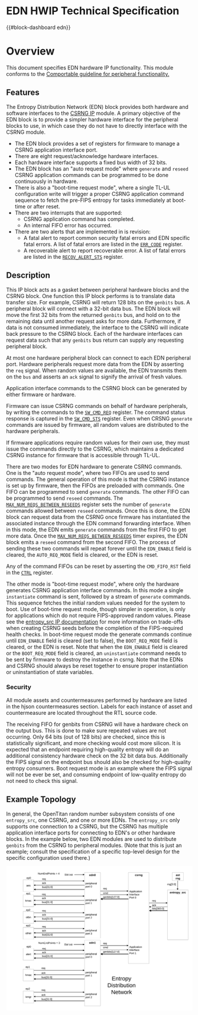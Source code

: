 # EDN HWIP Technical Specification

{{#block-dashboard edn}}

# Overview

This document specifies EDN hardware IP functionality.
This module conforms to the [Comportable guideline for peripheral functionality.](../../../doc/contributing/hw/comportability/README.md)

## Features

The Entropy Distribution Network (EDN) block provides both hardware and software interfaces to the [CSRNG IP](../csrng/README.md) module.
A primary objective of the EDN block is to provide a simpler hardware interface for the peripheral blocks to use, in which case they do not have to directly interface with the CSRNG module.
- The EDN block provides a set of registers for firmware to manage a CSRNG application interface port.
- There are eight request/acknowledge hardware interfaces.
- Each hardware interface supports a fixed bus width of 32 bits.
- The EDN block has an "auto request mode" where `generate` and `reseed` CSRNG application commands can be programmed to be done continuously in hardware.
- There is also a "boot-time request mode",  where a single TL-UL configuration write will trigger a proper CSRNG application command sequence to fetch the pre-FIPS entropy for tasks immediately at boot-time or after reset.
- There are two interrupts that are supported:
  - CSRNG application command has completed.
  - An internal FIFO error has occurred.
- There are two alerts that are implemented in is revision:
  - A fatal alert to report common security fatal errors and EDN specific fatal errors. A list of fatal errors are listed in the [`ERR_CODE`](data/edn.hjson#err_code) register.
  - A recoverable alert to report recoverable error. A list of fatal errors are listed in the [`RECOV_ALERT_STS`](data/edn.hjson#recov_alert_sts) register.

## Description

This IP block acts as a gasket between peripheral hardware blocks and the CSRNG block.
One function this IP block performs is to translate data transfer size.
For example, CSRNG will return 128 bits on the `genbits` bus.
A peripheral block will connect with a 32-bit data bus.
The EDN block will move the first 32 bits from the returned `genbits` bus, and hold on to the remaining data until another request asks for more data.
Furthermore, if data is not consumed immediately, the interface to the CSRNG will indicate back pressure to the CSRNG block.
Each of the hardware interfaces can request data such that any `genbits` bus return can supply any requesting peripheral block.

At most one hardware peripheral block can connect to each EDN peripheral port.
Hardware peripherals request more data from the EDN by asserting the `req` signal.
When random values are available, the EDN transmits them on the `bus` and asserts an `ack` signal to signify the arrival of fresh values.

Application interface commands to the CSRNG block can be generated by either firmware or hardware.

Firmware can issue CSRNG commands on behalf of hardware peripherals, by writing the commands to the [`SW_CMD_REQ`](data/edn.hjson#sw_cmd_req) register.
The command status response is captured in the [`SW_CMD_STS`](data/edn.hjson#sw_cmd_sts) register.
Even when CRSNG `generate` commands are issued by firmware, all random values are distributed to the hardware peripherals.

If firmware applications require random values for their *own* use, they must issue the commands directly to the CSRNG, which maintains a dedicated CSRNG instance for firmware that is accessible through TL-UL.

There are two modes for EDN hardware to generate CSRNG commands.
One is the "auto request mode", where two FIFOs are used to send commands.
The general operation of this mode is that the CSRNG instance is set up by firmware, then the FIFOs are preloaded with commands.
One FIFO can be programmed to send `generate` commands.
The other FIFO can be programmed to send `reseed` commands.
The [`MAX_NUM_REQS_BETWEEN_RESEEDS`](data/edn.hjson#max_num_reqs_between_reseeds) register sets the number of `generate` commands allowed between `reseed` commands.
Once this is done, the EDN block can request data from the CSRNG once firmware has instantiated the associated instance through the EDN command forwarding interface.
When in this mode, the EDN emits `generate` commands from the first FIFO to get more data.
Once the [`MAX_NUM_REQS_BETWEEN_RESEEDS`](data/edn.hjson#max_num_reqs_between_reseeds) timer expires, the EDN block emits a `reseed` command from the second FIFO.
The process of sending these two commands will repeat forever until the `EDN_ENABLE` field is cleared, the `AUTO_REQ_MODE` field is cleared, or the EDN is reset.

Any of the command FIFOs can be reset by asserting the `CMD_FIFO_RST` field in the [`CTRL`](data/edn.hjson#ctrl) register.

The other mode is "boot-time request mode", where only the hardware generates CSRNG application interface commands.
In this mode a single `instantiate` command is sent, followed by a stream of `generate` commands.
This sequence fetches the initial random values needed for the system to boot.
Use of boot-time request mode, though simpler in operation, is only for applications which do not require FIPS-approved random values.
Please see the [entropy_src IP documentation](../entropy_src/README.md) for more information on trade-offs when creating CSRNG seeds before the completion of the FIPS-required health checks.
In boot-time request mode the generate commands continue until `EDN_ENABLE` field is cleared (set to false), the `BOOT_REQ_MODE` field is cleared, or the EDN is reset.
Note that when the `EDN_ENABLE` field is cleared or the `BOOT_REQ_MODE` field is cleared, an `uninstantiate` command needs to be sent by firmware to destroy the instance in csrng.
Note that the EDNs and CSRNG should always be reset together to ensure proper instantiation or uninstantiation of state variables.

### Security

All module assets and countermeasures performed by hardware are listed in the hjson countermeasures section.
Labels for each instance of asset and countermeasure are located throughout the RTL source code.

The receiving FIFO for genbits from CSRNG will have a hardware check on the output bus.
This is done to make sure repeated values are not occurring.
Only 64 bits (out of 128 bits) are checked, since this is statistically significant, and more checking would cost more silicon.
It is expected that an endpoint requiring high-quality entropy will do an additional consistency hardware check on the 32 bit data bus.
Additionally the FIPS signal on the endpoint bus should also be checked for high-quality entropy consumers.
Boot request mode is an example where the FIPS signal will not be ever be set, and consuming endpoint of low-quality entropy do not need to check this signal.


## Example Topology
In general, the OpenTitan random number subsystem consists of one `entropy_src`, one CSRNG, and one or more EDNs.
The `entropy_src` only supports one connection to a CSRNG, but the CSRNG has multiple application interface ports for connecting to EDN's or other hardware blocks.
In the example below, two EDN modules are used to distribute `genbits` from the CSRNG to peripheral modules.
(Note that this is just an example; consult the specification of a specific top-level design for the specific configuration used there.)

![EDN Example Topology Diagram](./doc/edn_top_diag.svg)
